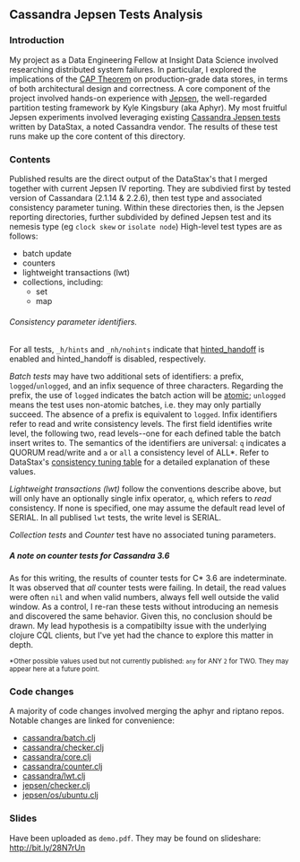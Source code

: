 ## Cassandra Jepsen Tests Analysis

### Introduction

 My project as a Data Engineering Fellow at Insight Data Science involved researching distributed system failures. In particular, I explored the implications of the [CAP Theorem](http://henryr.github.io/cap-faq/) on production-grade data stores, in terms of both architectural design and correctness. A core component of the project involved hands-on experience with [Jepsen](https://github.com/aphyr/jepsen), the well-regarded partition testing framework by Kyle Kingsbury (aka Aphyr). My most fruitful Jepsen experiments involved leveraging existing [Cassandra Jepsen tests](http://www.datastax.com/dev/blog/testing-apache-cassandra-with-jepsen) written by DataStax, a noted Cassandra vendor.
 The results of these test runs make up the core content of this directory.

 ### Contents

Published results are the direct output of the DataStax's that I merged together with current Jepsen IV reporting. They are subdivied first by tested version of Cassandara (2.1.14 & 2.2.6), then test type and associated consistency parameter tuning. Within these directories then, is the Jepsen reporting directories, further subdivided by defined Jepsen test and its nemesis type (eg `clock skew` or `isolate node`) High-level test types are as follows:

- batch update
- counters
- lightweight transactions (lwt)
- collections, including:
  - set
  - map

###### Consistency parameter identifiers.
For all tests,  `_h/hints` and `_nh/nohints` indicate that [hinted_handoff](http://www.datastax.com/dev/blog/modern-hinted-handoff) is enabled and hinted_handoff is disabled, respectively.

*Batch tests* may have two additional sets of identifiers: a prefix, `logged`/`unlogged`, and an infix sequence of three characters. Regarding the prefix, the use of `logged` indicates the batch action will be [atomic](http://www.datastax.com/dev/blog/atomic-batches-in-cassandra-1-2); `unlogged` means the test uses non-atomic batches, i.e. they may only partially succeed. The absence of a prefix is equivalent to `logged`.  Infix identifiers refer to read and write consistency levels. The first field identifies write level, the following two, read levels--one for each defined table the batch insert writes to. The semantics of the identifiers are universal: `q` indicates a QUORUM read/write and `a` or `all` a consistency level of ALL*. Refer to DataStax's [consistency tuning table](http://docs.datastax.com/en/cassandra/2.0/cassandra/dml/dml_config_consistency_c.html) for a detailed explanation of these values.

*Lightweight transactions (lwt)* follow the conventions describe above, but will only have an optionally single infix operator, `q`, which refers to *read* consistency. If none is specified, one may assume the default read level of SERIAL. In all publised `lwt` tests, the write level is SERIAL.

*Collection tests* and *Counter* test have no associated tuning parameters.

##### A note on counter tests for Cassandra 3.6
As for this writing, the results of counter tests for C* 3.6 are indeterminate. It was observed that *all* counter tests were failing. In detail, the read values were often `nil` and when valid numbers, always fell well outside the valid window.  As a control, I re-ran these tests without introducing an nemesis and discovered the same behavior. Given this, no conclusion should be drawn. My lead hypothesis is a compatibilty issue with the underlying clojure CQL clients, but I've yet had the chance to explore this matter in depth.

<sub>*Other possible values used but not currently published: `any` for ANY `2` for TWO. They may appear here at a future point.</sub>

### Code changes
A majority of code changes involved merging the aphyr and riptano repos. Notable changes are linked for convenience:
- [cassandra/batch.clj](https://github.com/nps/jepsen/blame/master/cassandra/src/cassandra/batch.clj)
- [cassandra/checker.clj](https://github.com/nps/jepsen/blame/master/cassandra/src/cassandra/checker.clj)
- [cassandra/core.clj](https://github.com/nps/jepsen/blame/master/cassandra/src/cassandra/core.clj)
- [cassandra/counter.clj](https://github.com/nps/jepsen/blame/master/cassandra/src/cassandra/counter.clj)
- [cassandra/lwt.clj](https://github.com/nps/jepsen/blame/master/cassandra/src/cassandra/lwt.clj)
- [jepsen/checker.clj](https://github.com/nps/jepsen/blame/master/jepsen/src/jepsen/checker.clj)
- [jepsen/os/ubuntu.clj](https://github.com/nps/jepsen/blame/master/jepsen/src/jepsen/os/ubuntu.clj)


### Slides
Have been uploaded as `demo.pdf`. They may be found on slideshare: http://bit.ly/28N7rUn
